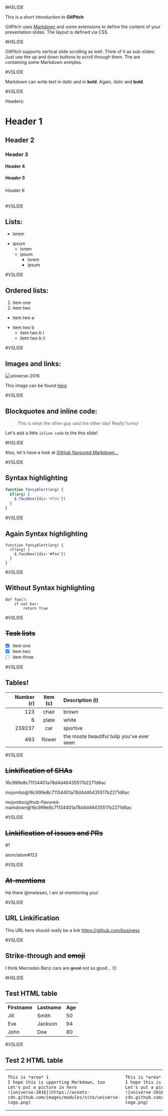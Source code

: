 #HSLIDE

This is a short introduction to **GitPitch**

GitPitch uses [Markdown](https://guides.github.com/features/mastering-markdown/) and some extensions to define the content of your presentation slides. The layout is defined via CSS.

#HSLIDE

GitPitch supports vertical slide scrolling as well. Think of it as sub-slides.  Just use the up and down buttons to scroll through them.
The are containing some Markdown exmples.

#VSLIDE

Markdown can write text in *italic* and in **bold**. Again, _italic_ and __bold__.

#VSLIDE

Headers:

# Header 1
## Header 2 
### Header 3
#### Header 4
##### Header 5
###### Header 6

#VSLIDE

## Lists:

- lorem
* ipsum
  - lorem
  * ipsum
    - lorem
    * ipsum
    
#VSLIDE

## Ordered lists:

1. item one
2. item two
  - item two a
  * item two b
    - item two b i
    * item two b ii
    
#VSLIDE

## Images and links:

![universe-2016](https://assets-cdn.github.com/images/modules/site/universe-logo.png)

This image can be found [here](https://github.com/universe-2016)

#VSLIDE

## Blockquotes and inline code:

> This is what the other guy said the other day! Really funny!

Let's add a little `inline code` to the this slide!

#HSLIDE

Also, let's have a look at [GitHub flavoured Markdown...](https://guides.github.com/features/mastering-markdown/#GitHub-flavored-markdown)

#VSLIDE

## Syntax highlighting

```javascript
function fancyAlert(arg) {
  if(arg) {
    $.facebox({div:'#foo'})
  }
}
```

#VSLIDE

## Again Syntax highlighting

    function fancyAlert(arg) {
      if(arg) {
        $.facebox({div:'#foo'})
      }
    }
    
#VSLIDE

## Without Syntax highlighting

```
def foo():
    if not bar:
        return True
```

#VSLIDE

## ~~Task lists~~

- [X] item one
- [X] item two
- [ ] item three

#VSLIDE

## Tables!

| Number (r) | Item (c) | Description (l) |
| ---: | :---: | :--- |
| 123 | chair | brown |
| 6 | plate | white |
| 239237 | car | sportive |
| 493 | flower | the moste beautiful tulip you've ever seen |

#VSLIDE

## ~~Linkification of SHAs~~

16c999e8c71134401a78d4d46435517b2271d6ac

mojombo@16c999e8c71134401a78d4d46435517b2271d6ac

mojombo/github-flavored-markdown@16c999e8c71134401a78d4d46435517b2271d6ac

#VSLIDE

## ~~Linkification of issues and PRs~~

#1

atom/atom#123

#VSLIDE

## ~~At-mentions~~

He there @mwiesen, I am at-mentioning you!

#VSLIDE

## URL Linkification

This URL here should really be a link https://github.com/business

#VSLIDE

## Strike-through and ~~emoji~~

I think Mercedes Benz cars are ~~great~~ not so good... :confused:

#HSLIDE

## Test HTML table

<table>
  <tr>
    <th>Firstname</th>
    <th>Lastname</th> 
    <th>Age</th>
  </tr>
  <tr>
    <td>Jill</td>
    <td>Smith</td>
    <td>50</td>
  </tr>
  <tr class="fragment">
    <td>Eve</td>
    <td>Jackson</td>
    <td>94</td>
  </tr>
  <tr class="fragment">
    <td>John</td>
    <td>Doe</td>
    <td>80</td>
  </tr>
</table>

#VSLIDE

## Test 2 HTML table

<table><tr><td>
    
    This is *area* 1
    I hope this is upporting Markdown, too
    Let's put a picture in here
    ![universe-2016](https://assets-cdn.github.com/images/modules/site/universe-logo.png)
  
</td><td>

    This is *area* 1
    I hope this is upporting Markdown, too
    Let's put a picture in here
    ![universe-2016](https://assets-cdn.github.com/images/modules/site/universe-logo.png)

</td><td>
  
    This is *area* 1
    I hope this is upporting Markdown, too
    Let's put a picture in here
    ![universe-2016](https://assets-cdn.github.com/images/modules/site/universe-logo.png)
  
</td></tr></table>





